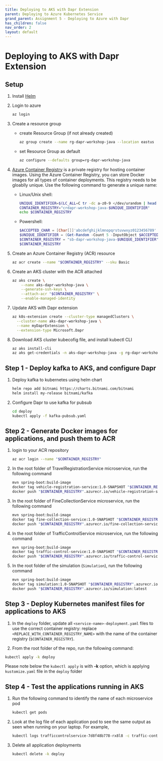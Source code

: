 ```yaml
---
title: Deploying to AKS with Dapr Extension
parent: Deploying to Azure Kubernetes Service
grand_parent: Assignment 5 - Deploying to Azure with Dapr
has_children: false
nav_order: 2
layout: default
---
```


# Deploying to AKS with Dapr Extension

## Setup

1. Install [Helm](https://helm.sh/docs/intro/install/)

1. Login to azure

      ```bash
      az login
      ```

1. Create a resource group

     - create Resource Group (if not already created)
     
       ```bash
       az group create --name rg-dapr-workshop-java --location eastus
       ```

     - set Resource Group as default

       ```bash
       az configure --defaults group=rg-dapr-workshop-java
       ```

1. [Azure Container Registry](https://learn.microsoft.com/en-us/azure/container-registry/) is a private registry for hosting container images. Using the Azure Container Registry, you can store Docker images for all types of container deployments. This registry needs to be gloablly unique. Use the following command to generate a unique name:

    - Linux/Unix shell:
       
        ```bash
        UNIQUE_IDENTIFIER=$(LC_ALL=C tr -dc a-z0-9 </dev/urandom | head -c 5)
        CONTAINER_REGISTRY="crdapr-workshop-java-$UNIQUE_IDENTIFIER"
        echo $CONTAINER_REGISTRY
        ```

    - Powershell:
    
        ```powershell
        $ACCEPTED_CHAR = [Char[]]'abcdefghijklmnopqrstuvwxyz0123456789'
        $UNIQUE_IDENTIFIER = (Get-Random -Count 5 -InputObject $ACCEPTED_CHAR) -join ''
        $CONTAINER_REGISTRY = "sb-dapr-workshop-java-$UNIQUE_IDENTIFIER"
        $CONTAINER_REGISTRY
        ```

1. Create an Azure Container Registry (ACR) resource

    ```bash
    az acr create --name "$CONTAINER_REGISTRY" --sku Basic
    ```


1. Create an AKS cluster with the ACR attached

    ```bash
    az aks create \
        --name aks-dapr-workshop-java \
        --generate-ssh-keys \
        --attach-acr "$CONTAINER_REGISTRY" \
        --enable-managed-identity
    ```

1. Update AKS with Dapr extension

    ```bash
    az k8s-extension create --cluster-type managedClusters \
      --cluster-name aks-dapr-workshop-java \
      --name myDaprExtension \
      --extension-type Microsoft.Dapr
    ```

1. Download AKS cluster kubecofig file, and install kubectl CLI

    ```bash
    az aks install-cli
    az aks get-credentials -n aks-dapr-workshop-java -g rg-dapr-workshop-java
    ```

## Step 1 - Deploy kafka to AKS, and configure Dapr

1. Deploy kafka to kubernetes using helm chart

    ```bash
    helm repo add bitnami https://charts.bitnami.com/bitnami
    helm install my-release bitnami/kafka
    ```

2. Configure Dapr to use kafka for pubsub

    ```bash
    cd deploy
    kubectl apply -f kafka-pubsub.yaml
    ```

## Step 2 - Generate Docker images for applications, and push them to ACR

1. login to your ACR repository

    ```bash
    az acr login --name "$CONTAINER_REGISTRY"
    ```

1. In the root folder of TravelRegistrationService microservice, run the following command

    ```bash
    mvn spring-boot:build-image
    docker tag vehicle-registration-service:1.0-SNAPSHOT "$CONTAINER_REGISTRY".azurecr.io/vehicle-registration-service:latest
    docker push "$CONTAINER_REGISTRY".azurecr.io/vehicle-registration-service:latest
    ```

1. In the root folder of FineCollectionService microservice, run the following command

    ```bash
    mvn spring-boot:build-image
    docker tag fine-collection-service:1.0-SNAPSHOT "$CONTAINER_REGISTRY".azurecr.io/fine-collection-service:latest
    docker push "$CONTAINER_REGISTRY".azurecr.io/fine-collection-service:latest
    ```
1. In the root folder of TrafficControlService microservice, run the following command

    ```bash
    mvn spring-boot:build-image
    docker tag traffic-control-service:1.0-SNAPSHOT "$CONTAINER_REGISTRY".azurecr.io/traffic-control-service:latest
    docker push "$CONTAINER_REGISTRY".azurecr.io/traffic-control-service:latest
    ```

1. In the root folder of the simulation (`Simulation`), run the following command

    ```bash
    mvn spring-boot:build-image
    docker tag simulation:1.0-SNAPSHOT "$CONTAINER_REGISTRY".azurecr.io/simulation:latest
    docker push "$CONTAINER_REGISTRY".azurecr.io/simulation:latest
    ```

## Step 3 - Deploy Kubernetes manifest files for applications to AKS

1. In the `deploy` folder, update all `<service-name>-deployment.yaml` files to use the correct container registry: replace `<REPLACE_WITH_CONTAINER_REGISTRY_NAME>` with the name of the container registry (`$CONTAINER_REGISTRY`).

1. From the root folder of the repo, run the following command:

  ```bash
  kubectl apply -k deploy
  ```

  Please note below the `kubectl apply` is with **-k** option, which is applying `kustomize.yaml` file in the `deploy` folder

## Step 4 - Test the applications running in AKS

1. Run the following command to identify the name of each microservice pod

    ```bash
    kubectl get pods
    ```

2. Look at the log file of each application pod to see the same output as seen when running on your laptop. For example,

    ```bash
    kubectl logs trafficcontrolservice-7d8f48b778-rx8l8 -c traffic-control-service
    ```

3. Delete all application deployments

    ```bash
    kubectl delete -k deploy
    ```
